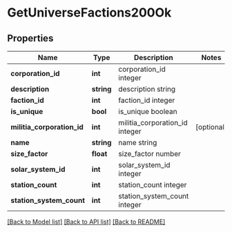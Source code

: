 # GetUniverseFactions200Ok

## Properties
Name | Type | Description | Notes
------------ | ------------- | ------------- | -------------
**corporation_id** | **int** | corporation_id integer | 
**description** | **string** | description string | 
**faction_id** | **int** | faction_id integer | 
**is_unique** | **bool** | is_unique boolean | 
**militia_corporation_id** | **int** | militia_corporation_id integer | [optional] 
**name** | **string** | name string | 
**size_factor** | **float** | size_factor number | 
**solar_system_id** | **int** | solar_system_id integer | 
**station_count** | **int** | station_count integer | 
**station_system_count** | **int** | station_system_count integer | 

[[Back to Model list]](../README.md#documentation-for-models) [[Back to API list]](../README.md#documentation-for-api-endpoints) [[Back to README]](../README.md)


